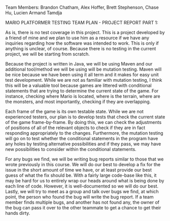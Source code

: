 Team Members: Brandon Chatham, Alex Hoffer, Brett Stephenson, Chase Hu, Lucien Armand Tamdja

MARIO PLATFORMER TESTING TEAM PLAN - PROJECT REPORT PART 1:

As is, there is no test coverage in this project. This is a project developed by a friend of mine and we plan to use him as a resource if we have any inquiries regarding how the software was intended to work. This is only if anything is unclear, of course. Because there is no testing in the current project, we will be starting from scratch. 

Because the project is written in Java, we will be using Maven and our additional tool/method we will be using will be mutation testing. Maven will be nice because we have been using it all term and it makes for easy unit test development. While we are not as familiar with mutation testing, I think this will be a valuable tool because games are littered with conditional statements that are trying to determine the current state of the game. For instance, checking where Mario is located, where is the terrain, where are the monsters, and most importantly, checking if they are overlapping. 

Each frame of the game is its own testable state. While we are not experienced testers, our plan is to develop tests that check the current state of the game frame-by-frame. By doing this, we can check the adjustments of positions of all of the relevant objects to check if they are in fact responding appropriately to the changes. Furthermore, the mutation testing will go on to test whether the conditional statements in the program have any holes by testing alternative possibilities and if they pass, we may have new possibilities to consider within the conditional statements. 

For any bugs we find, we will be writing bug reports similar to those that we wrote previously in this course. We will do our best to develop a fix for the issue in the short amount of time we have, or at least provide our best guess of what the fix should be. With a fairly large code-base like this, it may be hard for us to entirely wrap our heads around what is being done by each line of code. However, it is well-documented so we will do our best. Lastly, we will try to meet as a group and talk over bugs we find, at which point, the person who found the bug will write the bug report. If a team member finds multiple bugs, and another has not found any, the owner of the bug can pass it over to the other teammate to get a chance to get their hands dirty.
